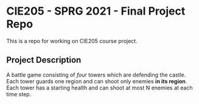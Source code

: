 # CIE205 - SPRG 2021 - Final Project Repo
This is a repo for working on CIE205 course project.

## Project Description
A battle game consisting of _four_ towers which are defending the castle. Each tower guards one region and can shoot only enemies **in its region**. 
Each tower has a starting health and can shoot at most N enemies at each time step.

